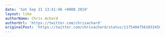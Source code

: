 ```yaml
---
date: 'Sat Sep 21 13:41:46 +0000 2019'
layout: like
authorName: Chris Achard
authorUrl: 'https://twitter.com/chrisachard'
originalPost: 'https://twitter.com/chrisachard/status/1175404756103245825'
---
```

